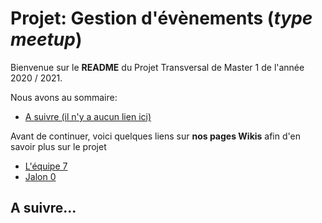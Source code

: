 # Projet: Gestion d'évènements (*type meetup*)

Bienvenue sur le **README** du Projet Transversal de Master 1 de l'année 2020 / 2021.

Nous avons au sommaire:

- [A suivre (il n'y a aucun lien ici)]()

Avant de continuer, voici quelques liens sur **nos pages Wikis** afin d'en savoir plus sur le projet

- [L'équipe 7](https://forge.univ-lyon1.fr/p1709456/mifprojet/-/wikis/Equipe-7)
- [Jalon 0](https://forge.univ-lyon1.fr/p1709456/mifprojet/-/wikis/Jalon-0)

## A suivre...
